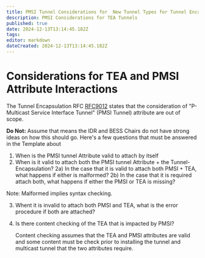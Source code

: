 ```yaml
---
title: PMSI Tunnel Considerations for  New Tunnel Types for Tunnel Encapsulation Attribute 
description: PMSI Considerations for TEA Tunnels 
published: true
date: 2024-12-13T13:14:45.182Z
tags: 
editor: markdown
dateCreated: 2024-12-13T13:14:45.182Z
---
```


# Considerations for TEA and PMSI Attribute Interactions  

The Tunnel Encapsulation RFC [RFC9012](https://datatracker.ietf.org/doc/rfc9012/) 
states that the consideration of  "P-Multicast Service Interface Tunnel" (PMSI Tunnel) attribute
are out of scope. 

**Do Not:** Assume that means the IDR and BESS Chairs do not have strong ideas on 
how this should go.  Here's a few questions that must be answered in the Template
about  

1) When is the PMSI tunnel Attribute valid to attach by itself 
2) When is it valid to attach both the PMSI tunnel Attribute + the Tunnel-Encapsulation? 
   2a) In the case that it is valid to attach both PMSI + TEA, 
       what happens if either is malformed? 
   2b) In the case that it is required attach both, what happens if either the PMSI or TEA is missing? 
  
  Note: Malformed implies syntax checking.  
   
3) Whent it is invalid to attach both PMSI and TEA, what is the error procedure if
     both are attached? 

4) Is there content checking of the TEA that is impacted by PMSI? 
   
   Content checking assumes that the TEA and PMSI attributes are valid 
   and some content must be check prior to installing the tunnel and 
   multicast tunnel that the two attributes require. 

 